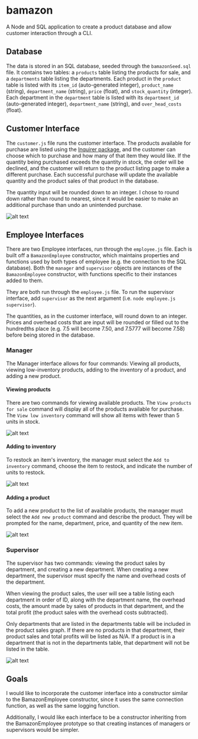 # bamazon
A Node and SQL application to create a product database and allow customer interaction through a CLI.

## Database
The data is stored in an SQL database, seeded through the `bamazonSeed.sql` file. It contains two tables: a `products` table listing the products for sale, and a `departments` table listing the departments. Each product in the `product` table is listed with its `item_id` (auto-generated integer), `product_name` (string), `department_name` (string), `price` (float), and `stock_quantity` (integer). Each department in the `department` table is listed with its `department_id` (auto-generated integer), `department_name` (string), and `over_head_costs` (float).

## Customer Interface
The `customer.js` file runs the customer interface. The products available for purchase are listed using the [Inquirer package](https://www.npmjs.com/package/inquirer), and the customer can choose which to purchase and how many of that item they would like. If the quantity being purchased exceeds the quantity in stock, the order will be declined, and the customer will return to the product listing page to make a different purchase. Each successful purchase will update the available quantity and the product sales of that product in the database.

The quantity input will be rounded down to an integer. I chose to round down rather than round to nearest, since it would be easier to make an additional purchase than undo an unintended purchase.

![alt text][customerInterface]

## Employee Interfaces

There are two Employee interfaces, run through the `employee.js` file. Each is built off a `BamazonEmployee` constructor, which maintains properties and functions used by both types of employee (e.g. the connection to the SQL database). Both the `manager` and `supervisor` objects are instances of the `BamazonEmployee` constructor, with functions specific to their instances added to them.

They are both run through the `employee.js` file. To run the supervisor interface, add `supervisor` as the next argument (i.e. `node employee.js supervisor`).

The quantities, as in the customer interface, will round down to an integer. Prices and overhead costs that are input will be rounded or filled out to the hundredths place (e.g. 7.5 will become 7.50, and 7.5777 will become 7.58) before being stored in the database.

### Manager

The Manager interface allows for four commands: Viewing all products, viewing low-inventory products, adding to the inventory of a product, and adding a new product.

#### Viewing products

There are two commands for viewing available products. The `View products for sale` command will display all of the products available for purchase. The `View low inventory` command will show all items with fewer than 5 units in stock.

![alt text][viewInventory]

#### Adding to inventory

To restock an item's inventory, the manager must select the `Add to inventory` command, choose the item to restock, and indicate the number of units to restock.

![alt text][addToInventory]

#### Adding a product

To add a new product to the list of available products, the manager must select the `Add new product` command and describe the product. They will be prompted for the name, department, price, and quantity of the new item.

![alt text][addProduct]

### Supervisor

The supervisor has two commands: viewing the product sales by department, and creating a new department. When creating a new department, the supervisor must specify the name and overhead costs of the department.

When viewing the product sales, the user will see a table listing each department in order of ID, along with the department name, the overhead costs, the amount made by sales of products in that department, and the total profit (the product sales with the overhead costs subtracted).

Only departments that are listed in the departments table will be included in the product sales graph. If there are no products in that department, their product sales and total profits will be listed as N/A. If a product is in a department that is not in the departments table, that department will not be listed in the table.

![alt text][supervisorFunctionality]

## Goals

I would like to incorporate the customer interface into a constructor similar to the BamazonEmployee constructor, since it uses the same connection function, as well as the same logging function.

Additionally, I would like each interface to be a constructor inheriting from the BamazonEmployee prototype so that creating instances of managers or supervisors would be simpler.

[customerInterface]: https://farm5.staticflickr.com/4384/36225311561_506b4e9e20.jpg "Customer interface: the customer chooses an item to purchase, indicates the quantity to purchase"
[viewInventory]: https://farm5.staticflickr.com/4396/36225311491_0e53020227.jpg "Viewing the Inventory: the manager can choose to see all available products, or to see the products with fewer than 5 items in stock"
[supervisorFunctionality]: https://farm5.staticflickr.com/4420/36225311521_e386c5e1ea.jpg "Adding a department: the supervisor is prompted to name the new department and specify its overhead costs, and it will appear in the table of product sales by department"
[addToInventory]: https://farm5.staticflickr.com/4428/36225061471_b8237a7167.jpg "Adding to Inventory: the manager can choose a product to restock it with a chosen number of units"
[addProduct]: https://farm5.staticflickr.com/4382/35965082010_790616dac9.jpg "Adding a product: the manager can add a new product by specifying its name, department, price, and stock"

